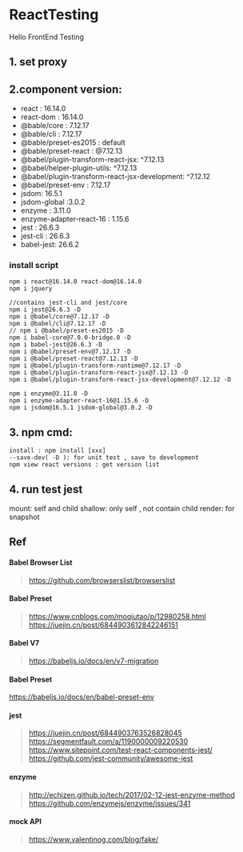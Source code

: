 # ReactTesting
 Hello FrontEnd Testing

## 1. set proxy 

## 2.component version:
* react : 16.14.0
* react-dom : 16.14.0
* @bable/core : 7.12.17
* @bable/cli : 7.12.17
* @bable/preset-es2015 : default
* @bable/preset-react : @7.12.13
* @babel/plugin-transform-react-jsx: ^7.12.13  
* @babel/helper-plugin-utils: ^7.12.13                    
* @babel/plugin-transform-react-jsx-development: ^7.12.12 
* @babel/preset-env : 7.12.17
* jsdom: 16.5.1
* jsdom-global :3.0.2
* enzyme : 3.11.0
* enzyme-adapter-react-16 : 1.15.6
* jest : 26.6.3
* jest-cli : 26.6.3
* babel-jest: 26.6.2
### install script 
~~~
npm i react@16.14.0 react-dom@16.14.0
npm i jquery

//contains jest-cli and jest/core
npm i jest@26.6.3 -D  
npm i @babel/core@7.12.17 -D
npm i @babel/cli@7.12.17 -D
// npm i @babel/preset-es2015 -D
npm i babel-core@7.0.0-bridge.0 -D
npm i babel-jest@26.6.3 -D
npm i @babel/preset-env@7.12.17 -D
npm i @babel/preset-react@7.12.13 -D
npm i @babel/plugin-transform-runtime@7.12.17 -D
npm i @babel/plugin-transform-react-jsx@7.12.13 -D
npm i @babel/plugin-transform-react-jsx-development@7.12.12 -D

npm i enzyme@3.11.0 -D
npm i enzyme-adapter-react-16@1.15.6 -D
npm i jsdom@16.5.1 jsdom-global@3.0.2 -D
~~~
## 3. npm cmd:
```
install : npm install [xxx] 
--save-dev( -D ): for unit test , save to development 
npm view react versions : get version list 
```
## 4. run test jest

mount: self and child 
shallow: only self , not contain child
render: for snapshot

## Ref 
####  Babel Browser List
>https://github.com/browserslist/browserslist

#### Babel Preset
>https://www.cnblogs.com/moqiutao/p/12980258.html
>https://juejin.cn/post/6844903612842246151

#### Babel V7
>https://babeljs.io/docs/en/v7-migration

#### Babel Preset
https://babeljs.io/docs/en/babel-preset-env

#### jest 
>https://juejin.cn/post/6844903763526828045
>https://segmentfault.com/a/1190000009220530
>https://www.sitepoint.com/test-react-components-jest/
>https://github.com/jest-community/awesome-jest

#### enzyme
>http://echizen.github.io/tech/2017/02-12-jest-enzyme-method
>https://github.com/enzymejs/enzyme/issues/341

#### mock API
>https://www.valentinog.com/blog/fake/